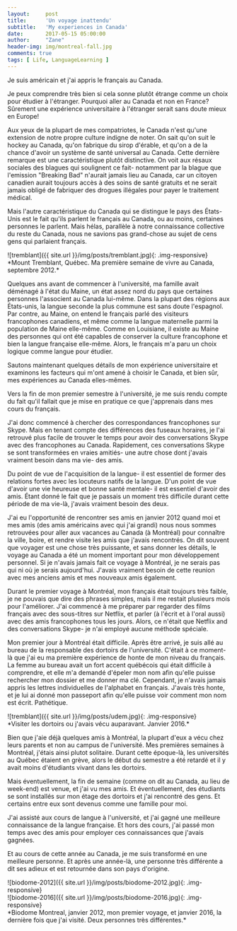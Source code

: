 ```yaml
---
layout:     post
title:      'Un voyage inattendu'
subtitle:   'My experiences in Canada'
date:       2017-05-15 05:00:00
author:     "Zane"
header-img: img/montreal-fall.jpg
comments: true
tags: [ Life, LanguageLearning ]
---
```


Je suis américain et j'ai appris le français au Canada.

Je peux comprendre très bien si cela sonne plutôt étrange comme un choix pour étudier à l'étranger. Pourquoi aller au Canada et non en France? Sûrement une expérience universitaire à l'étranger serait sans doute mieux en Europe!

Aux yeux de la plupart de mes compatriotes, le Canada n'est qu'une extension de notre propre culture indigne de noter. On sait qu'on suit le hockey au Canada, qu'on fabrique du sirop d'érable, et qu'on a de la chance d'avoir un système de santé universal au Canada. Cette dernière remarque est une caractéristique plutôt distinctive. On voit aux résaux sociales des blagues qui soulignent ce fait- notamment par la blague que l'emission "Breaking Bad" n'aurait jamais lieu au Canada, car un citoyen canadien aurait toujours accès à des soins de santé gratuits et ne serait jamais obligé de fabriquer des drogues illégales pour payer le traitement médical.

Mais l'autre caractéristique du Canada qui se distingue le pays des États-Unis est le fait qu'ils parlent le français au Canada, ou au moins, certaines personnes le parlent. Mais hélas, parallèle à notre connaissance collective du reste du Canada, nous ne savions pas grand-chose au sujet de cens gens qui parlaient français.

<div class='row' markdown='1'>
  <div class='col-md-12' markdown='1'>
  ![tremblant]({{ site.url }}/img/posts/tremblant.jpg){: .img-responsive}
  </div>
  *Mount Tremblant, Québec. Ma première semaine de vivre au Canada, septembre 2012.*
</div>

Quelques ans avant de commencer à l'université, ma famille avait déménagé à l'état du Maine, un état assez nord du pays que certaines personnes l'associent au Canada lui-même. Dans la plupart des régions aux États-unis, la langue seconde la plus commune est sans doute l'espagnol. Par contre, au Maine, on entend le français parlé des visiteurs francophones canadiens,  et même comme la langue maternelle parmi la population de Maine elle-même. Comme en Louisiane, il existe au Maine des personnes qui ont été capables de conserver la culture francophone et bien la langue française elle-même. Alors, le français m'a paru un choix logique comme langue pour étudier.

Sautons maintenant quelques détails de mon expérience universitaire et examinons les facteurs qui m'ont amené à choisir le Canada, et bien sûr, mes expériences au Canada elles-mêmes. 

Vers la fin de mon premier semestre à l'université, je me suis rendu compte du fait qu'il fallait que je mise en pratique ce que j'apprenais dans mes cours du français. 

J'ai donc commencé à chercher des correspondances francophones sur Skype. Mais en tenant compte des différences des fuseaux horaires, je l'ai retrouvé plus facile de trouver le temps pour avoir des conversations Skype avec des francophones au Canada. Rapidement, ces conversations Skype se sont transformées en vraies amitiés- une autre chose dont j'avais vraiment besoin dans ma vie- des amis. 

Du point de vue de l'acquisition de la langue- il est essentiel de former des relations fortes avec les locuteurs natifs de la langue. D'un point de vue d'avoir une vie heureuse et bonne santé mentale- il est essentiel d'avoir des amis. Étant donné le fait que je passais un moment très difficile durant cette période de ma vie-là, j'avais vraiment besoin des deux.

J'ai eu l'opportunité de rencontrer ses amis en janvier 2012 quand moi et mes amis (des amis américains avec qui j'ai grandi) nous nous sommes retrouvées pour aller aux vacances au Canada (à Montréal) pour connaître la ville, boire, et rendre visite les amis que j'avais rencontrés. On dit souvent que voyager est une chose très puissante, et sans donner les détails, le voyage au Canada a été un moment important pour mon développement personnel. Si je n'avais jamais fait ce voyage à Montréal, je ne serais pas qui ni où je serais aujourd'hui. J'avais vraiment besoin de cette reunion avec mes anciens amis et mes nouveaux amis également.

Durant le premier voyage à Montréal, mon français était toujours très faible, je ne pouvais que dire des phrases simples, mais il me restait plusieurs mois pour l'améliorer. J'ai commencé à me préparer par regarder des films français avec des sous-titres sur Netflix, et parler (à l'écrit et à l'oral aussi) avec des amis francophones tous les jours. Alors, ce n'était que Netflix and des conversations Skype- je n'ai employé aucune méthode spéciale.

Mon premier jour à Montréal était difficile. Après être arrivé, je suis allé au bureau de la responsable des dortoirs de l'université. C'était à ce moment-là que j'ai eu ma première expérience de honte de mon niveau du français. La femme au bureau avait un fort accent québécois qui était difficile à comprendre, et elle m'a demandé d'épeler mon nom afin qu'elle puisse rechercher mon dossier et me donner ma clé. Cependant, je n'avais jamais appris les lettres individuelles de l'alphabet en français. J'avais très honte, et je lui ai donné mon passeport afin qu'elle puisse voir comment mon nom est écrit. Pathétique.


<div class='row' markdown='1'>
  <div class='col-md-12' markdown='1'>
  ![tremblant]({{ site.url }}/img/posts/udem.jpg){: .img-responsive}
  </div>
  *Visiter les dortoirs ou j'avais vécu auparavant. Janvier 2016.*
</div>

Bien que j'aie déjà quelques amis à Montréal, la plupart d'eux a vécu chez leurs parents et non au campus de l'université. Mes premières semaines à Montréal, j'étais ainsi plutot solitaire. Durant cette époque-là, les universités au Québec étaient en grève, alors le début du semestre a été retardé et il y avait moins d'étudiants vivant dans les dortoirs.

Mais éventuellement, la fin de semaine (comme on dit au Canada, au lieu de week-end) est venue, et j'ai vu mes amis. Et éventuellement, des étudiants se sont installés sur mon étage des dortoirs et j'ai rencontré des gens. Et certains entre eux sont devenus comme une famille pour moi.

J'ai assisté aux cours de langue à l'université, et j'ai gagné une meilleure connaissance de la langue française. Et hors des cours, j'ai passé mon temps avec des amis pour employer ces connaissances que j'avais gagnées.

Et au cours de cette année au Canada, je me suis transformé en une meilleure personne. Et après une année-là, une personne très différente a dit ses adieux et est retournée dans son pays d'origine.

<div class='row' markdown='1'>
  <div class='col-md-6' markdown='1'>
  ![biodome-2012]({{ site.url }}/img/posts/biodome-2012.jpg){: .img-responsive}
  </div>
  <div class='col-md-6' markdown='1'>
  ![biodome-2016]({{ site.url }}/img/posts/biodome-2016.jpg){: .img-responsive}
  </div>
  *Biodome Montreal, janvier 2012, mon premier voyage, et janvier 2016, la dernière fois que j'ai visité. Deux personnes très différentes.*
</div>
